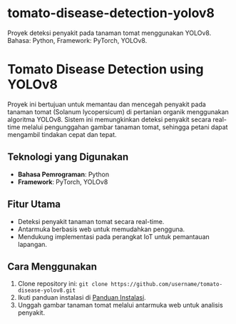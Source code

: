 # tomato-disease-detection-yolov8
Proyek deteksi penyakit pada tanaman tomat menggunakan YOLOv8. Bahasa: Python, Framework: PyTorch, YOLOv8.

# Tomato Disease Detection using YOLOv8
Proyek ini bertujuan untuk memantau dan mencegah penyakit pada tanaman tomat (Solanum lycopersicum) di pertanian organik menggunakan algoritma YOLOv8. Sistem ini memungkinkan deteksi penyakit secara real-time melalui pengunggahan gambar tanaman tomat, sehingga petani dapat mengambil tindakan cepat dan tepat.

## Teknologi yang Digunakan
- **Bahasa Pemrograman**: Python  
- **Framework**: PyTorch, YOLOv8  

## Fitur Utama
- Deteksi penyakit tanaman tomat secara real-time.  
- Antarmuka berbasis web untuk memudahkan pengguna.  
- Mendukung implementasi pada perangkat IoT untuk pemantauan lapangan.

## Cara Menggunakan
1. Clone repository ini: `git clone https://github.com/username/tomato-disease-yolov8.git`
2. Ikuti panduan instalasi di [Panduan Instalasi](#).
3. Unggah gambar tanaman tomat melalui antarmuka web untuk analisis penyakit.
